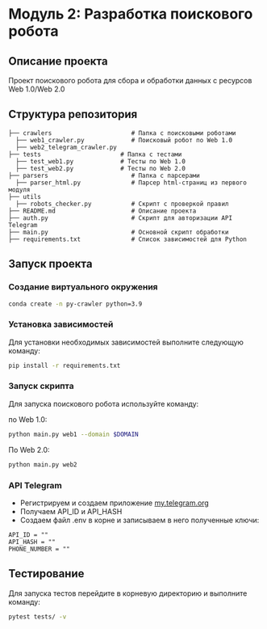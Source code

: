 # Модуль 2: Разработка поискового робота 

## Описание проекта

Проект поискового робота для сбора и обработки данных с ресурсов Web 1.0/Web 2.0

## Структура репозитория
```
├── crawlers                      # Папка с поисковыми роботами
  ├── web1_crawler.py             # Поисковый робот по Web 1.0
  ├── web2_telegram_crawler.py
├── tests                      # Папка с тестами
  ├── test_web1.py             # Тесты по Web 1.0
  ├── test_web2.py             # Тесты по Web 2.0 
├── parsers                       # Папка с парсерами
  ├── parser_html.py              # Парсер html-страниц из первого модуля
├── utils
  ├── robots_checker.py           # Скрипт с проверкой правил
├── README.md                     # Описание проекта
├── auth.py                       # Скрипт для авторизации API Telegram
├── main.py                       # Основной скрипт обработки 
├── requirements.txt              # Список зависимостей для Python
```

## Запуск проекта

### Создание виртуального окружения

```bash
conda create -n py-crawler python=3.9
```

### Установка зависимостей 

Для установки необходимых зависимостей выполните следующую команду:

```bash
pip install -r requirements.txt
```

### Запуск скрипта

Для запуска поискового робота используйте команду:

по Web 1.0:

```bash
python main.py web1 --domain $DOMAIN
```

По Web 2.0:

```bash
python main.py web2
```

### API Telegram

- Регистрируем и создаем приложение [my.telegram.org](https://my.telegram.org/)
- Получаем API_ID и API_HASH
- Создаем файл .env в корне и записываем в него полученные ключи:
```
API_ID = ""
API_HASH = ""
PHONE_NUMBER = ""
```
## Тестирование

Для запуска тестов перейдите в корневую директорию и выполните команду:

```bash
pytest tests/ -v  
```
